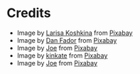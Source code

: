 # Credits
- Image by <a href="https://pixabay.com/users/larisa-k-1107275/?utm_source=link-attribution&amp;utm_medium=referral&amp;utm_campaign=image&amp;utm_content=276014">Larisa Koshkina</a> from <a href="https://pixabay.com//?utm_source=link-attribution&amp;utm_medium=referral&amp;utm_campaign=image&amp;utm_content=276014">Pixabay</a>
- Image by <a href="https://pixabay.com/users/danfador-55851/?utm_source=link-attribution&amp;utm_medium=referral&amp;utm_campaign=image&amp;utm_content=190055">Dan Fador</a> from <a href="https://pixabay.com//?utm_source=link-attribution&amp;utm_medium=referral&amp;utm_campaign=image&amp;utm_content=190055">Pixabay</a>
- Image by <a href="https://pixabay.com/users/jplenio-7645255/?utm_source=link-attribution&amp;utm_medium=referral&amp;utm_campaign=image&amp;utm_content=3082832">Joe</a> from <a href="https://pixabay.com//?utm_source=link-attribution&amp;utm_medium=referral&amp;utm_campaign=image&amp;utm_content=3082832">Pixabay</a>
- Image by <a href="https://pixabay.com/users/kinkate-4384506/?utm_source=link-attribution&amp;utm_medium=referral&amp;utm_campaign=image&amp;utm_content=2031539">kinkate</a> from <a href="https://pixabay.com//?utm_source=link-attribution&amp;utm_medium=referral&amp;utm_campaign=image&amp;utm_content=2031539">Pixabay</a>
- Image by <a href="https://pixabay.com/users/jplenio-7645255/?utm_source=link-attribution&amp;utm_medium=referral&amp;utm_campaign=image&amp;utm_content=3605547">Joe</a> from <a href="https://pixabay.com//?utm_source=link-attribution&amp;utm_medium=referral&amp;utm_campaign=image&amp;utm_content=3605547">Pixabay</a>